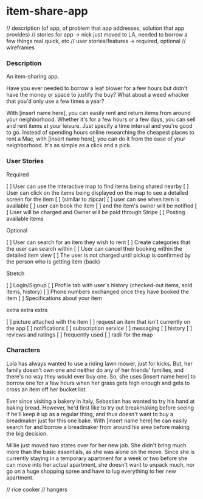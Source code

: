 # item-share-app

// description (of app, of problem that app addresses, solution that app provides)
// stories for app -> nick just moved to LA, needed to borrow a few things real quick, etc
// user stories/features -> required, optional
// wireframes



### Description
An item-sharing app.  

Have you ever needed to borrow a leaf blower for a few hours but didn't have the money or space to justify the buy? What about a weed whacker that you'd only use a few times a year? 

With [insert name here], you can easily rent and return items from around your neighborhood. Whether it's for a few hours or a few days, you can sell and rent items at your leisure. Just specify a time interval and you're good to go. Instead of spending hours online researching the cheapest places to rent a Mac, with [insert name here], you can do it from the ease of your neighborhood. It's as simple as a click and a pick. 

### User Stories 

Required

[ ] User can use the interactive map to find items being shared nearby
[ ] User can click on the items being displayed on the map to see a detailed screen for the item
    [ ] (similar to zipcar)
    [ ] user can see when item is available
    [ ] user can book the item
    [ ] and the item's owner will be notified
    [ ] User will be charged and Owner will be paid through Stripe
[ ] Posting available items

Optional

[ ] User can search for an item they wish to rent
    [ ] Create categories that the user can search within
[ ] User can cancel their booking within the detailed item view
[ ] The user is not charged until pickup is confirmed by the person who is getting item (back)

Stretch

[ ] Login/Signup
[ ] Profile tab with user's history (checked-out items, sold items, history)
[ ] Phone numbers exchanged once they have booked the item
[ ] Specifications about your item


extra extra extra

[ ] picture attached with the item
[ ] request an item that isn't currently on the app
[ ] notifications
[ ] subscription service
[ ] messaging
[ ] history
[ ] reviews and ratings
[ ] frequently used
[ ] radii for the map


### Characters
Lola has always wanted to use a riding lawn mower, just for kicks. But, her family doesn't own one and neither do any of her friends' families, and there's no way they would ever buy one. So, she uses [insert name here] to borrow one for a few hours when her grass gets high enough and gets to cross an item off her bucket list. 

Ever since visiting a bakery in Italy, Sebastian has wanted to try his hand at baking bread. However, he'd first like to try out breakmaking before seeing if he'll keep it up as a regular thing, and thus doesn't want to buy a breadmaker just for this one bake. With [insert name here] he can easily search for and borrow a breadmaker from around his area before making the big decision. 

Millie just moved two states over for her new job. She didn't bring much more than the basic essentials, as she was alone on the move. Since she is currently staying in a temporary apartment for a week or two before she can move into her actual apartment, she doesn't want to unpack much, nor go on a huge shopping spree and have to lug everything to her new apartment. 

// rice cooker
// hangers
